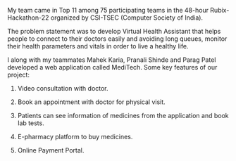 My team came in Top 11 among 75 participating teams in the 48-hour Rubix-Hackathon-22 organized by CSI-TSEC (Computer Society of India).

The problem statement was to develop Virtual Health Assistant that helps people to connect to their doctors easily and avoiding long queues, monitor their health parameters and vitals in order to live a healthy life.

I along with my teammates Mahek Karia, Pranali Shinde and Parag Patel developed a web application called MediTech.
Some key features of our project:

1. Video consultation with doctor.

2. Book an appointment with doctor for physical visit.

3. Patients can see information of medicines from the application and book lab tests.

4. E-pharmacy platform to buy medicines.

5. Online Payment Portal.
